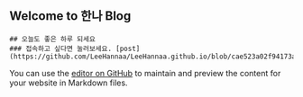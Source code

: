 ## Welcome to 한나 Blog

```한나의 블로그
## 오늘도 좋은 하루 되세요
### 접속하고 싶다면 눌러보세요. [post](https://github.com/LeeHannaa/LeeHannaa.github.io/blob/cae523a02f94173a6c151d561bbd49446ebb7a5b/_posts/post.md)

```

You can use the [editor on GitHub](https://github.com/LeeHannaa/LeeHannaa.github.io/edit/main/README.md) to maintain and preview the content for your website in Markdown files.

